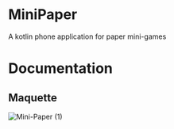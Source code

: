 # MiniPaper
 A kotlin phone application for paper mini-games

 # Documentation

 ## Maquette
 
![Mini-Paper (1)](https://github.com/user-attachments/assets/949e2ff8-107a-4e6f-8e42-2b92828dbe56)
